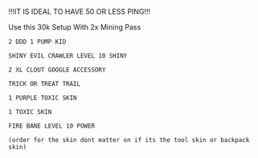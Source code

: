 !!!IT IS IDEAL TO HAVE 50 OR LESS PING!!!

Use this 30k Setup With 2x Mining Pass


```
2 DDD 1 PUMP KID

SHINY EVIL CRAWLER LEVEL 10 SHINY

2 XL CLOUT GOOGLE ACCESSORY

TRICK OR TREAT TRAIL

1 PURPLE TOXIC SKIN

1 TOXIC SKIN 

FIRE BANE LEVEL 10 POWER

(order for the skin dont matter on if its the tool skin or backpack skin)
